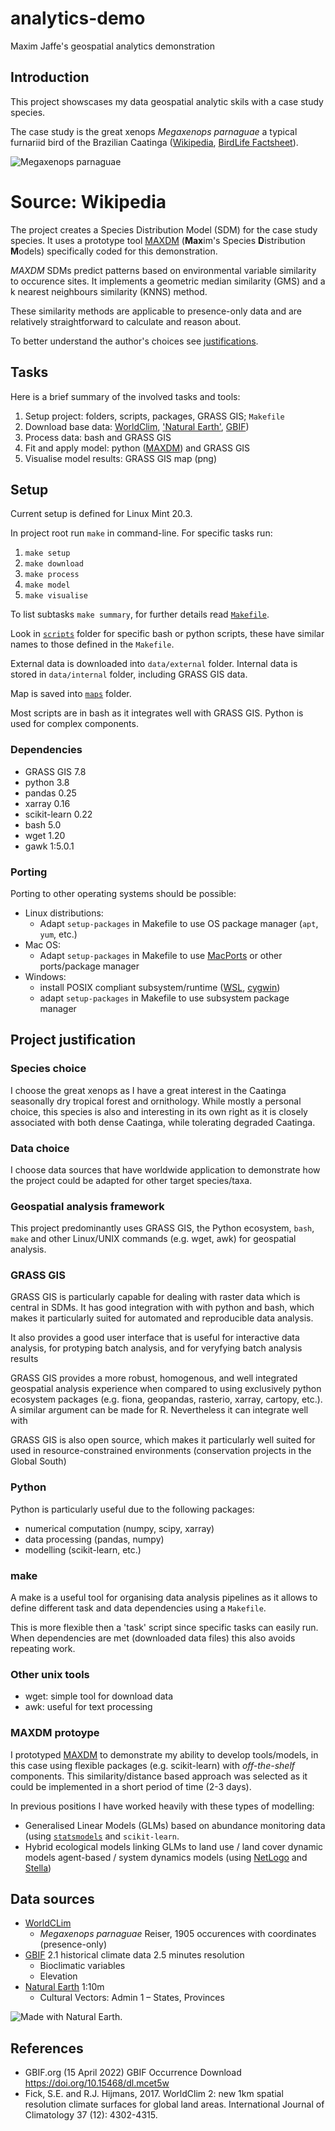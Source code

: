 # analytics-demo
Maxim Jaffe's geospatial analytics demonstration 


## Introduction

This project showscases my data geospatial analytic skils with a case study species.

The case study is the great xenops *Megaxenops parnaguae* a typical furnariid bird of the Brazilian Caatinga ([Wikipedia](https://en.wikipedia.org/wiki/Great_xenops), [BirdLife Factsheet](http://datazone.birdlife.org/species/factsheet/great-xenops-megaxenops-parnaguae)).

![*Megaxenops parnaguae*](https://upload.wikimedia.org/wikipedia/commons/thumb/4/45/Great_Xenops_Megaxenops_parnaguae.jpg/320px-Great_Xenops_Megaxenops_parnaguae.jpg)
# Source: Wikipedia

The project creates a Species Distribution Model (SDM) for the case study species. It uses a prototype tool <a name='maxdm'></a>[MAXDM](/scripts/tools/maxdm.py) (**Max**im's Species **D**istribution **M**odels) specifically coded for this demonstration.

*MAXDM* SDMs predict patterns based on environmental variable similarity to occurence sites. It implements a geometric median similarity (GMS) and a k nearest neighbours similarity (KNNS) method.

These similarity methods are applicable to presence-only data and are relatively straightforward to calculate and reason about.

To better understand the author's choices see [justifications](#justifications).


## Tasks

Here is a brief summary of the involved tasks and tools:

  1. Setup project: folders, scripts, packages, GRASS GIS; `Makefile`
  2. Download base data: [WorldClim](#worldclim), ['Natural Earth'](#natural-earth), [GBIF](#gbif))
  3. Process data: bash and GRASS GIS
  4. Fit and apply model: python ([MAXDM](#maxdm)) and GRASS GIS
  5. Visualise model results: GRASS GIS map (png)


## Setup

Current setup is defined for Linux Mint 20.3.

In project root run `make` in command-line. For specific tasks run:

1. `make setup`
2. `make download`
3. `make process`
4. `make model`
5. `make visualise`

To list subtasks `make summary`, for further details read [`Makefile`](Makefile).

Look in [`scripts`](scripts/) folder for specific bash or python scripts, these have similar names to those defined in the `Makefile`.

External data is downloaded into `data/external` folder. Internal data is stored in `data/internal` folder, including GRASS GIS data.

Map is saved into [`maps`](maps/) folder.

Most scripts are in bash as it integrates well with GRASS GIS. Python is used for complex components.

### Dependencies
  * GRASS GIS 7.8
  * python 3.8
  * pandas 0.25
  * xarray 0.16
  * scikit-learn 0.22
  * bash 5.0
  * wget 1.20
  * gawk 1:5.0.1

### Porting

Porting to other operating systems should be possible:

* Linux distributions:
  * Adapt `setup-packages` in Makefile to use OS package manager (`apt`, `yum`, etc.)
* Mac OS:
  * Adapt `setup-packages` in Makefile to use [MacPorts](https://www.macports.org/) or other ports/package manager
* Windows:
  * install POSIX compliant subsystem/runtime ([WSL](https://docs.microsoft.com/en-us/windows/wsl/install), [cygwin](https://cygwin.com/))
  * adapt `setup-packages` in Makefile to use subsystem package manager


<a name='justifications'></a>
## Project justification

### Species choice
I choose the great xenops as I have a great interest in the Caatinga seasonally dry tropical forest and ornithology. While mostly a personal choice, this species is also and interesting in its own right as it is closely associated with both dense Caatinga, while tolerating degraded Caatinga.

### Data choice
I choose data sources that have worldwide application to demonstrate how the project could be adapted for other target species/taxa.

### Geospatial analysis framework
This project predominantly uses GRASS GIS, the Python ecosystem, `bash`, `make` and other Linux/UNIX commands (e.g. wget, awk) for geospatial analysis.

### GRASS GIS
GRASS GIS is particularly capable for dealing with raster data which is central in SDMs. It has good integration with with python and bash, which makes it particularly suited for automated and reproducible data analysis.

It also provides a good user interface that is useful for interactive data analysis, for protyping batch analysis, and for veryfying batch analysis results

GRASS GIS provides a more robust, homogenous, and well integrated geospatial analysis experience when compared to using exclusively python ecosystem packages (e.g. fiona, geopandas, rasterio, xarray, cartopy, etc.). A similar argument can be made for R. Nevertheless it can integrate well with 

GRASS GIS is also open source, which makes it particularly well suited for used in resource-constrained environments (conservation projects in the Global South)

### Python
Python is particularly useful due to the following packages:
  * numerical computation (numpy, scipy, xarray)
  * data processing (pandas, numpy)
  * modelling (scikit-learn, etc.)

### make
A make is a useful tool for organising data analysis pipelines as it allows to define different task and data dependencies using a `Makefile`.

This is more flexible then a 'task' script since specific tasks can easily run. When dependencies are met (downloaded data files) this also avoids repeating work.

### Other unix tools
* wget: simple tool for download data
* awk: useful for text processing

<a name='maxdm-justification'></a>
### MAXDM protoype
I prototyped [MAXDM](#maxdm) to demonstrate my ability to develop tools/models, in this case using flexible packages (e.g. scikit-learn) with *off-the-shelf* components. This similarity/distance based approach was selected as it could be implemented in a short period of time (2-3 days).

In previous positions I have worked heavily with these types of modelling:

* Generalised Linear Models (GLMs) based on abundance monitoring data (using [`statsmodels`](https://www.statsmodels.org/) and `scikit-learn`.
* Hybrid ecological models linking GLMs to land use / land cover dynamic models agent-based / system dynamics models (using [NetLogo](https://en.wikipedia.org/wiki/NetLogo) and [Stella](https://en.wikipedia.org/wiki/STELLA_(programming_language)))

<!--- 
### Package manager
*TODO* write about conda
-->


## Data sources

* <a name="worldclim"></a>[WorldCLim](https://www.worldclim.org/data/worldclim21.html)
  * *Megaxenops parnaguae* Reiser, 1905 occurences with coordinates (presence-only)
* [GBIF](#gbif) 2.1 historical climate data 2.5 minutes resolution
  * Bioclimatic variables
  * Elevation
* <a name="natural-earth"></a>[Natural Earth](https://www.naturalearthdata.com/) 1:10m
  * Cultural Vectors: Admin 1 – States, Provinces

![ Made with Natural Earth.](https://www.naturalearthdata.com/wp-content/uploads/2009/08/NEV-Logo-Black.png)


## References
* <a name="gbif"></a> GBIF.org (15 April 2022) GBIF Occurrence Download  https://doi.org/10.15468/dl.mcet5w
* Fick, S.E. and R.J. Hijmans, 2017. WorldClim 2: new 1km spatial resolution climate surfaces for global land areas. International Journal of Climatology 37 (12): 4302-4315. 
